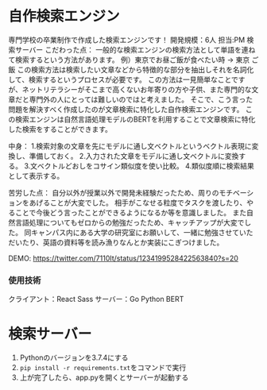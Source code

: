 # 自作検索エンジン
専門学校の卒業制作で作成した検索エンジンです！
開発規模：6人
担当:PM 検索サーバー
こだわった点：
一般的な検索エンジンの検索方法として単語を連ねて検索するという方法があります。
例）東京でお昼ご飯が食べたい時 → 東京 ご飯
この検索方法は検索したい文章などから特徴的な部分を抽出しそれを名詞化して、検索するというプロセスが必要です。
この方法は一見簡単なことですが、ネットリテラシーがそこまで高くないお年寄りの方や子供、また専門的な文章だと専門外の人にとっては難しいのではと考えました。
そこで、こう言った問題を解決すべく作成したのが文章検索に特化した自作検索エンジンです。
この検索エンジンは自然言語処理モデルのBERTを利用することで文章検索に特化した検索をすることができます。

中身：
1.検索対象の文章を先にモデルに通し文ベクトルというベクトル表現に変換し、準備しておく。
2.入力された文章をモデルに通し文ベクトルに変換する。
3.文ベクトルどおしをコサイン類似度を使い比較。
4.類似度順に検索結果として表示する。

苦労した点：
自分以外が授業以外で開発未経験だったため、周りのモチベーションをあげることが大変でした。
相手がこなせる粒度でタスクを渡したり、やることで今後どう言ったことができるようになるか等を意識しました。
また自然言語処理についてもゼロからの勉強だったため、キャッチアップが大変でした。
同キャンパス内にある大学の研究室にお願いして、一緒に勉強させていただいたり、英語の資料等を読み漁りなんとか実装にこぎつけました。


DEMO:
https://twitter.com/7110It/status/1234199528422563840?s=20

### 使用技術
クライアント：React Sass
サーバー：Go Python BERT

# 検索サーバー
1. Pythonのバージョンを3.7.4にする
2. `pip install -r requirements.txt`をコマンドで実行
3. 上が完了したら、app.pyを開くとサーバーが起動する
